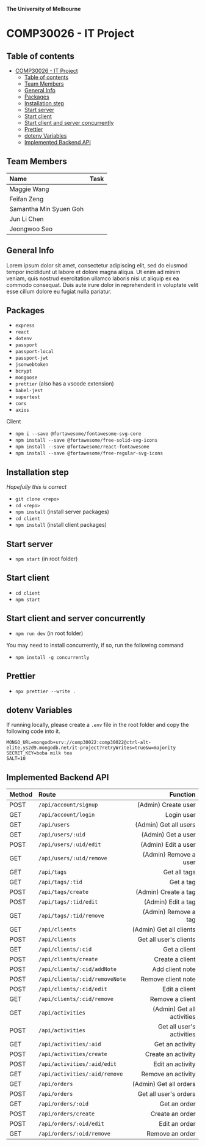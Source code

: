 **The University of Melbourne**

# COMP30026 - IT Project

## Table of contents

-   [COMP30026 - IT Project](#comp30026---it-project)
    -   [Table of contents](#table-of-contents)
    -   [Team Members](#team-members)
    -   [General Info](#general-info)
    -   [Packages](#packages)
    -   [Installation step](#installation-step)
    -   [Start server](#start-server)
    -   [Start client](#start-client)
    -   [Start client and server concurrently](#start-client-and-server-concurrently)
    -   [Prettier](#prettier)
    -   [dotenv Variables](#dotenv-variables)
    -   [Implemented Backend API](#implemented-backend-api)

## Team Members

| Name                   | Task |
| :--------------------- | ---: |
| Maggie Wang            |      |
| Feifan Zeng            |      |
| Samantha Min Syuen Goh |      |
| Jun Li Chen            |      |
| Jeongwoo Seo           |      |

## General Info

Lorem ipsum dolor sit amet, consectetur adipiscing elit, sed do eiusmod tempor incididunt ut labore et dolore magna aliqua. Ut enim ad minim veniam, quis nostrud exercitation ullamco laboris nisi ut aliquip ex ea commodo consequat. Duis aute irure dolor in reprehenderit in voluptate velit esse cillum dolore eu fugiat nulla pariatur.

## Packages

-   `express`
-   `react`
-   `dotenv`
-   `passport`
-   `passport-local`
-   `passport-jwt`
-   `jsonwebtoken`
-   `bcrypt`
-   `mongoose`
-   `prettier` (also has a vscode extension)
-   `babel-jest`
-   `supertest`
-   `cors`
-   `axios`

Client

-   `npm i --save @fortawesome/fontawesome-svg-core`
-   `npm install --save @fortawesome/free-solid-svg-icons`
-   `npm install --save @fortawesome/react-fontawesome`
-   `npm install --save @fortawesome/free-regular-svg-icons`

## Installation step

_Hopefully this is correct_

-   `git clone <repo>`
-   `cd <repo>`
-   `npm install` (install server packages)
-   `cd client`
-   `npm install` (install client packages)

## Start server

-   `npm start` (in root folder)

## Start client

-   `cd client`
-   `npm start`

## Start client and server concurrently

-   `npm run dev` (in root folder)

You may need to install concurrently, if so, run the following command

-   `npm install -g concurrently`

## Prettier

-   `npx prettier --write .`

## dotenv Variables

If running locally, please create a `.env` file in the root folder and copy the following code into it.

```
MONGO_URL=mongodb+srv://comp30022:comp30022@ctrl-alt-elite.ys2d9.mongodb.net/it-project?retryWrites=true&w=majority
SECRET_KEY=boba milk tea
SALT=10
```

## Implemented Backend API

| Method | Route                          |                   Function |
| :----- | :----------------------------- | -------------------------: |
| POST   | `/api/account/signup`          |        (Admin) Create user |
| GET    | `/api/account/login`           |                 Login user |
| GET    | `/api/users`                   |      (Admin) Get all users |
| GET    | `/api/users/:uid`              |         (Admin) Get a user |
| POST   | `/api/users/:uid/edit`         |        (Admin) Edit a user |
| GET    | `/api/users/:uid/remove`       |      (Admin) Remove a user |
| GET    | `/api/tags`                    |               Get all tags |
| GET    | `/api/tags/:tid`               |                  Get a tag |
| POST   | `/api/tags/create`             |       (Admin) Create a tag |
| POST   | `/api/tags/:tid/edit`          |         (Admin) Edit a tag |
| GET    | `/api/tags/:tid/remove`        |       (Admin) Remove a tag |
| GET    | `/api/clients`                 |    (Admin) Get all clients |
| POST   | `/api/clients`                 |     Get all user's clients |
| GET    | `/api/clients/:cid`            |               Get a client |
| POST   | `/api/clients/create`          |            Create a client |
| POST   | `/api/clients/:cid/addNote`    |            Add client note |
| POST   | `/api/clients/:cid/removeNote` |         Remove client note |
| POST   | `/api/clients/:cid/edit`       |              Edit a client |
| GET    | `/api/clients/:cid/remove`     |            Remove a client |
| GET    | `/api/activities`              | (Admin) Get all activities |
| POST   | `/api/activities`              |  Get all user's activities |
| GET    | `/api/activities/:aid`         |            Get an activity |
| POST   | `/api/activities/create`       |         Create an activity |
| POST   | `/api/activities/:aid/edit`    |           Edit an activity |
| GET    | `/api/activities/:aid/remove`  |         Remove an activity |
| GET    | `/api/orders`                  |     (Admin) Get all orders |
| POST   | `/api/orders`                  |      Get all user's orders |
| GET    | `/api/orders/:oid`             |               Get an order |
| POST   | `/api/orders/create`           |            Create an order |
| POST   | `/api/orders/:oid/edit`        |              Edit an order |
| GET    | `/api/orders/:oid/remove`      |            Remove an order |
